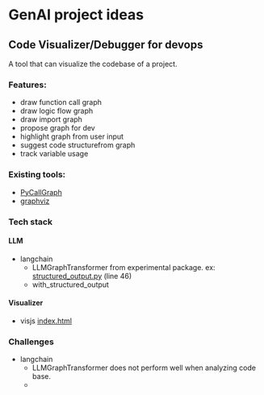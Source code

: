 # GenAI project ideas


## Code Visualizer/Debugger for devops

A tool that can visualize the codebase of a project.

### Features:

- draw function call graph
- draw logic flow graph
- draw import graph
- propose graph for dev
- highlight graph from user input
- suggest code structurefrom graph
- track variable usage

### Existing tools:

- [PyCallGraph](https://github.com/Lewiscowles1986/py-call-graph?tab=readme-ov-file)
- [graphviz](https://github.com/CodeFreezr/awesome-graphviz)


### Tech stack

#### LLM
- langchain
   - LLMGraphTransformer from experimental package. ex: [structured_output.py](../src/structured_output.py) (line 46)
   - with_structured_output

#### Visualizer
- visjs [index.html](../src/index.html)


### Challenges

- langchain
   - LLMGraphTransformer does not perform well when analyzing code base. 
   - 
